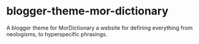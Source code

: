 # blogger-theme-mor-dictionary
A blogger theme for MorDictionary a website for defining everything from neologisms, to hyperspecific phrasings.
